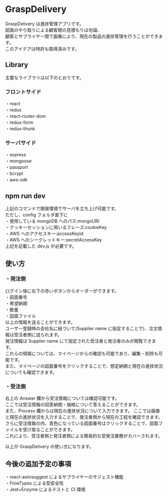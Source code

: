 # GraspDelivery

GraspDelivery は進捗管理アプリです。  
図面のやり取りによる顧客間の見積もりは勿論、  
顧客とサプライヤー間で画像により、現在の製品の進捗管理を行うことができます。  
このアイデアは特許も取得済みです。

## Library

主要なライブラリは以下のとおりです。

### フロントサイド

・react  
 ・redux  
 ・react-router-dom  
 ・redux-form  
 ・redux-thunk

### サーバサイド

・express  
 ・mongoose  
 ・passport  
 ・bcrypt  
 ・aws-sdk

## npm run dev

上記のコマンドで開発環境でサーバを立ち上げ可能です。  
ただし、config フォルダ直下に  
・使用している mongoDB へのパス:mongoURI  
・クッキーセッションに用いるフレーズ:cookieKey  
・AWS へのアクセスキー:accessKeyId  
・AWS へのシークレットキー:secretAccessKey  
上記を記載した dev.js が必要です。

## 使い方

### ・発注側

ログイン後に右下の赤いボタンからオーダーができます。  
 ・図面番号  
 ・希望納期  
 ・数量  
 ・図面ファイル  
 以上の情報を送ることができます。  
ユーザー登録時の会社名に紐づいて(Supplier name に指定することで)、注文情報は受注者側に送られます。  
発注情報は Supplier name にて指定された受注者と発注者のみが閲覧できます。  
これらの情報については、マイページからの確認も可能であり、編集・削除も可能です。  
 また、マイページの図面番号をクリックすることで、想定納期と現在の進捗状況についても確認できます。

### ・受注側

右上の Answer 欄から受注情報については確認可能です。  
 ここでは受注情報の回答納期・価格について答えることができます。  
 また、Process 欄からは現在の進捗状況について入力できます。
ここでは画像と現在の進捗状況を入力することで、発注者側から現在の工程を確認できます。  
さらに受注情報の内、青色になっている図面番号はクリックすることで、図面ファイルを受け取ることができます。  
これにより、受注者側と発注者側による簡易的な受発注業務がカバーされます。

以上が GraspDelivery の使い方になります。

## 今後の追加予定の事項

・react-autosuggest によるサプライヤーのサジェスト機能  
・FlowTypes による型安全性  
・Jest+Enzyme によるテストと CI 環境
